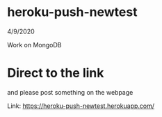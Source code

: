 # heroku-push-newtest
4/9/2020

Work on MongoDB

# Direct to the link 
and please post something on the webpage 

Link: https://heroku-push-newtest.herokuapp.com/
